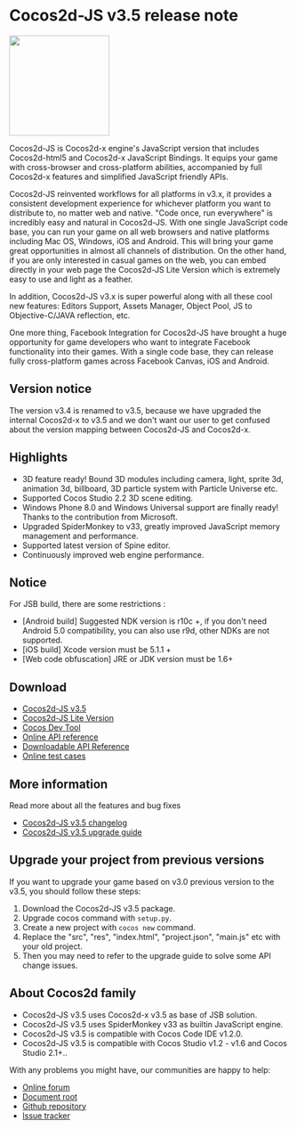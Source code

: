 # Cocos2d-JS v3.5 release note

<img src="http://files.cocos2d-x.org/images/orgsite/logo.png" height=180> 

Cocos2d-JS is Cocos2d-x engine's JavaScript version that includes Cocos2d-html5 and Cocos2d-x JavaScript Bindings. It equips your game with cross-browser and cross-platform abilities, accompanied by full Cocos2d-x features and simplified JavaScript friendly APIs.

Cocos2d-JS reinvented workflows for all platforms in v3.x, it provides a consistent development experience for whichever platform you want to distribute to, no matter web and native. "Code once, run everywhere" is incredibly easy and natural in Cocos2d-JS. With one single JavaScript code base, you can run your game on all web browsers and native platforms including Mac OS, Windows, iOS and Android. This will bring your game great opportunities in almost all channels of distribution. On the other hand, if you are only interested in casual games on the web, you can embed directly in your web page the Cocos2d-JS Lite Version which is extremely easy to use and light as a feather.

In addition, Cocos2d-JS v3.x is super powerful along with all these cool new features: Editors Support, Assets Manager, Object Pool, JS to Objective-C/JAVA reflection, etc.

One more thing, Facebook Integration for Cocos2d-JS have brought a huge opportunity for game developers who want to integrate Facebook functionality into their games. With a single code base, they can release fully cross-platform games across Facebook Canvas, iOS and Android.

## Version notice

The version v3.4 is renamed to v3.5, because we have upgraded the internal Cocos2d-x to v3.5 and we don't want our user to get confused about the version mapping between Cocos2d-JS and Cocos2d-x.

## Highlights

* 3D feature ready! Bound 3D modules including camera, light, sprite 3d, animation 3d, billboard, 3D particle system with Particle Universe etc.
* Supported Cocos Studio 2.2 3D scene editing.
* Windows Phone 8.0 and Windows Universal support are finally ready! Thanks to the contribution from Microsoft.
* Upgraded SpiderMonkey to v33, greatly improved JavaScript memory management and performance.
* Supported latest version of Spine editor.
* Continuously improved web engine performance.

## Notice

For JSB build, there are some restrictions :

- [Android build] Suggested NDK version is r10c +, if you don't need Android 5.0 compatibility, you can also use r9d, other NDKs are not supported.
- [iOS build] Xcode version must be 5.1.1 +
- [Web code obfuscation] JRE or JDK version must be 1.6+

## Download

- [Cocos2d-JS v3.5](http://www.cocos2d-x.org/filedown/cocos2d-js-v3.5.zip)
- [Cocos2d-JS Lite Version](http://cocos2d-x.org/filecenter/jsbuilder/)
- [Cocos Dev Tool](http://h5.cocos.com/static/cocos-devtools/index-en.html)
- [Online API reference](http://www.cocos2d-x.org/wiki/reference/)
- [Downloadable API Reference](http://www.cocos2d-x.org/filedown/Cocos2d-JS-v3.5-API.zip)
- [Online test cases](http://cocos2d-x.org/js-tests/)

## More information

Read more about all the features and bug fixes

- [Cocos2d-JS v3.5 changelog](http://www.cocos2d-x.org/docs/manual/framework/html5/release-notes/v3.5/changelog/en)
- [Cocos2d-JS v3.5 upgrade guide](http://www.cocos2d-x.org/docs/manual/framework/html5/release-notes/v3.5/upgrade-guide/en)

## Upgrade your project from previous versions

If you want to upgrade your game based on v3.0 previous version to the v3.5, you should follow these steps:

1. Download the Cocos2d-JS v3.5 package.
2. Upgrade cocos command with `setup.py`.
3. Create a new project with `cocos new` command.
4. Replace the "src", "res", "index.html", "project.json", "main.js" etc with your old project.
5. Then you may need to refer to the upgrade guide to solve some API change issues.

## About Cocos2d family

- Cocos2d-JS v3.5 uses Cocos2d-x v3.5 as base of JSB solution.
- Cocos2d-JS v3.5 uses SpiderMonkey v33 as builtin JavaScript engine.
- Cocos2d-JS v3.5 is compatible with Cocos Code IDE v1.2.0.
- Cocos2d-JS v3.5 is compatible with Cocos Studio v1.2 - v1.6 and Cocos Studio 2.1+..

With any problems you might have, our communities are happy to help:

- [Online forum](http://discuss.cocos2d-x.org/category/cocos2d-x/javascript)
- [Document root](http://cocos2d-x.org/wiki/Cocos2d-JS)
- [Github repository](https://github.com/cocos2d/cocos2d-js)
- [Issue tracker](https://github.com/cocos2d/cocos2d-js/issues)